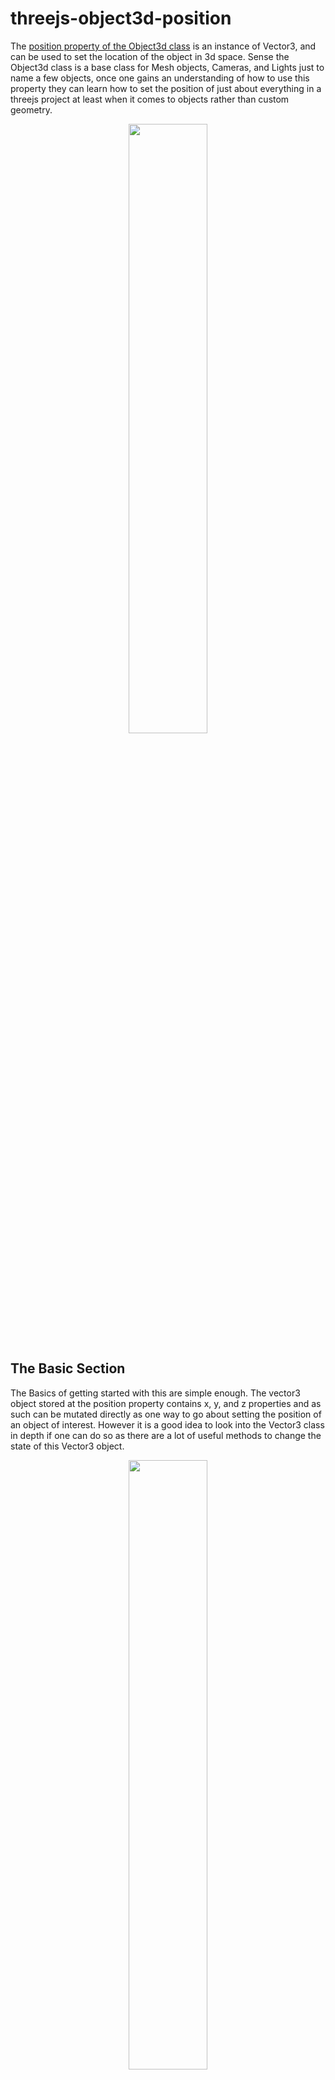 # threejs-object3d-position

The [position property of the Object3d class](https://dustinpfister.github.io/2022/04/04/threejs-object3d-position/) is an instance of Vector3, and can be used to set the location of the object in 3d space. Sense the Object3d class is a base class for Mesh objects, Cameras, and Lights just to name a few objects, once one gains an understanding of how to use this property they can learn how to set the position of just about everything in a threejs project at least when it comes to objects rather than custom geometry.

<div align="center">
      <a href="https://www.youtube.com/watch?v=ckQTPYZvpzI">
         <img src="https://img.youtube.com/vi/ckQTPYZvpzI/0.jpg" style="width:50%;">
      </a>
</div>


## The Basic Section

The Basics of getting started with this are simple enough. The vector3 object stored at the position property contains x, y, and z properties and as such can be mutated directly as one way to go about setting the position of an object of interest. However it is a good idea to look into the Vector3 class in depth if one can do so as there are a lot of useful methods to change the state of this Vector3 object.

<div align="center">
      <a href="https://www.youtube.com/watch?v=iqTSfkGX3no">
         <img src="https://img.youtube.com/vi/iqTSfkGX3no/0.jpg" style="width:50%;">
      </a>
</div>

## The Children Section

The main idea that I want to get solid in this section is the deal with what local space is compared to that of what is often referred to as world space. This applies to all object3d class based objects including the scene object.